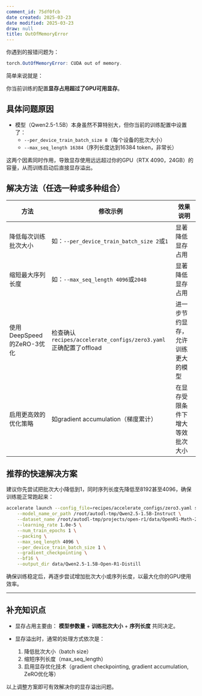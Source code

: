 ```yaml
---
comment_id: 75df0fcb
date created: 2025-03-23
date modified: 2025-03-23
draw: null
title: OutOfMemoryError
---
```

你遇到的报错问题为：

```Java
torch.OutOfMemoryError: CUDA out of memory.
```

简单来说就是：

你当前训练的配置**显存占用超过了GPU可用显存**。

## 具体问题原因

- 模型（Qwen2.5-1.5B）本身虽然不算特别大，但你当前的训练配置中设置了：
  - `--per_device_train_batch_size 8`（每个设备的批次大小）
  - `--max_seq_length 16384`（序列长度达到16384 token，非常长）

这两个因素同时作用，导致显存使用远远超过你的GPU（RTX 4090，24GB）的容量，从而训练启动后直接显存溢出。

## 解决方法（任选一种或多种组合）

| 方法                  | 修改示例                                                          | 效果说明                             |
|-----------------------|-------------------------------------------------------------------|--------------------------------------|
| 降低每次训练批次大小      | 如：`--per_device_train_batch_size 2`或`1`                            | 显著降低显存占用                     |
| 缩短最大序列长度         | 如：`--max_seq_length 4096`或`2048`                                    | 显著降低显存占用                     |
| 使用DeepSpeed的ZeRO-3优化 | 检查确认`recipes/accelerate_configs/zero3.yaml`正确配置了offload      | 进一步节约显存，允许训练更大的模型   |
| 启用更高效的优化策略      | 如gradient accumulation（梯度累计）| 在显存受限条件下增大等效批次大小     |

## 推荐的快速解决方案

建议你先尝试把批次大小降低到1，同时序列长度先降低至8192甚至4096，确保训练能正常跑起来：

```bash
accelerate launch --config_file=recipes/accelerate_configs/zero3.yaml src/open_r1/sft.py \
    --model_name_or_path /root/autodl-tmp/Qwen2.5-1.5B-Instruct \
    --dataset_name /root/autodl-tmp/projects/open-r1/data/OpenR1-Math-220k \
    --learning_rate 1.0e-5 \
    --num_train_epochs 1 \
    --packing \
    --max_seq_length 4096 \
    --per_device_train_batch_size 1 \
    --gradient_checkpointing \
    --bf16 \
    --output_dir data/Qwen2.5-1.5B-Open-R1-Distill
```

确保训练稳定后，再逐步尝试增加批次大小或序列长度，以最大化你的GPU使用效率。

---

## 补充知识点

- 显存占用主要由：
  **模型参数量** + **训练批次大小** + **序列长度** 共同决定。

- 显存溢出时，通常的处理方式依次是：
  1. 降低批次大小（batch size）
  2. 缩短序列长度（max_seq_length）
  3. 启用显存优化技术（gradient checkpointing, gradient accumulation, ZeRO优化等）

以上调整方案即可有效解决你的显存溢出问题。
